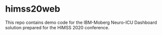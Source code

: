 # himss20web

This repo contains demo code for the IBM-Moberg Neuro-ICU Dashboard solution prepared for the HIMSS 2020 conference. 
